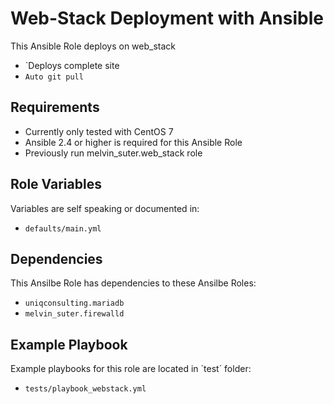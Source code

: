 Web-Stack Deployment with Ansible
===========================

This Ansible Role deploys on web_stack
* `Deploys complete site
* `Auto git pull`

Requirements
------------

* Currently only tested with CentOS 7
* Ansible 2.4 or higher is required for this Ansible Role
* Previously run melvin_suter.web_stack role

Role Variables
--------------

Variables are self speaking or documented in:   
* `defaults/main.yml`

Dependencies
------------

This Ansilbe Role has dependencies to these Ansilbe Roles:
* `uniqconsulting.mariadb`
* `melvin_suter.firewalld`

Example Playbook
----------------

Example playbooks for this role are located in ´test´ folder:
* `tests/playbook_webstack.yml`
